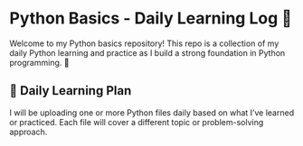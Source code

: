 # Python Basics - Daily Learning Log 🐍

Welcome to my Python basics repository! This repo is a collection of my daily Python learning and practice as I build a strong foundation in Python programming. 📘

## 📅 Daily Learning Plan

I will be uploading one or more Python files daily based on what I’ve learned or practiced. Each file will cover a different topic or problem-solving approach.
